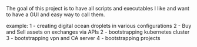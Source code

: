 The goal of this project is to have all scripts and executables I like and want to have a GUI and easy way to call them. 

example: 
1 - creating digital ocean droplets in various configurations
2 - Buy and Sell assets on exchanges via APIs
2 - bootstrapping kubernetes cluster
3 - bootstrapping vpn and CA server
4 - bootstrapping projects
